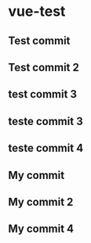 # vue-test


## Test commit

## Test commit 2

## test commit 3

## teste commit 3

## teste commit 4

## My commit

## My commit 2

## My commit 4